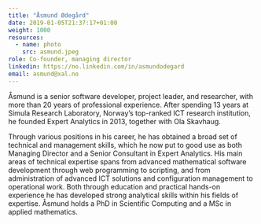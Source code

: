 ```yaml
---
title: "Åsmund Ødegård"
date: 2019-01-05T21:37:17+01:00
weight: 1000
resources:
  - name: photo
    src: asmund.jpeg
role: Co-founder, managing director
linkedin: https://no.linkedin.com/in/asmundodegard
email: asmund@xal.no
---
```


Åsmund is a senior software developer, project leader, and researcher, with more
than 20 years of professional experience. After spending 13 years at  Simula
Research Laboratory,  Norway’s top-ranked ICT research institution, he founded
Expert Analytics in 2013, together with Ola Skavhaug.

Through various positions in his career, he has obtained a broad set of
technical and management skills, which he now put to good use as both Managing
Director and a Senior Consultant in Expert Analytics. His main areas of
technical expertise spans from advanced mathematical software development
through web programming to scripting, and from administration of advanced ICT
solutions and configuration management to operational work. Both through
education and practical hands-on experience he has developed strong analytical
skills within his fields of expertise. Åsmund holds a PhD in Scientific
Computing and a MSc in applied mathematics.
